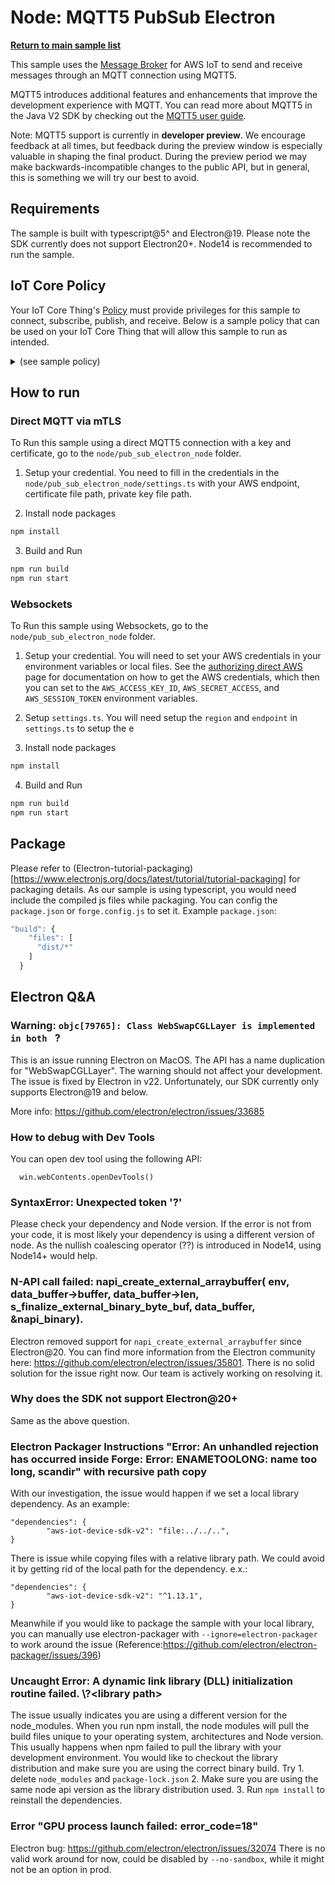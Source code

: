 # Node: MQTT5 PubSub Electron

[**Return to main sample list**](../../README.md)

This sample uses the
[Message Broker](https://docs.aws.amazon.com/iot/latest/developerguide/iot-message-broker.html)
for AWS IoT to send and receive messages through an MQTT connection using MQTT5.

MQTT5 introduces additional features and enhancements that improve the development experience with MQTT. You can read more about MQTT5 in the Java V2 SDK by checking out the [MQTT5 user guide](https://github.com/awslabs/aws-crt-nodejs/blob/main/MQTT5-UserGuide.md).

Note: MQTT5 support is currently in **developer preview**. We encourage feedback at all times, but feedback during the preview window is especially valuable in shaping the final product. During the preview period we may make backwards-incompatible changes to the public API, but in general, this is something we will try our best to avoid.

## Requirements

The sample is built with typescript@5^ and Electron@19. Please note the SDK currently does not support Electron20+.
Node14 is recommended to run the sample.


## IoT Core Policy
Your IoT Core Thing's [Policy](https://docs.aws.amazon.com/iot/latest/developerguide/iot-policies.html) must provide privileges for this sample to connect, subscribe, publish, and receive. Below is a sample policy that can be used on your IoT Core Thing that will allow this sample to run as intended.

<details>
<summary>(see sample policy)</summary>
<pre>
{
  "Version": "2012-10-17",
  "Statement": [
    {
      "Effect": "Allow",
      "Action": [
        "iot:Publish",
        "iot:Receive"
      ],
      "Resource": [
        "arn:aws:iot:<b>region</b>:<b>account</b>:topic/test/topic/*"
      ]
    },
    {
      "Effect": "Allow",
      "Action": [
        "iot:Subscribe"
      ],
      "Resource": [
        "arn:aws:iot:<b>region</b>:<b>account</b>:topicfilter/test/topic/*"
      ]
    },
    {
      "Effect": "Allow",
      "Action": [
        "iot:Connect"
      ],
      "Resource": [
        "arn:aws:iot:<b>region</b>:<b>account</b>:client/*"
      ]
    }
  ]
}
</pre>

Replace with the following with the data from your AWS account:
* `<region>`: The AWS IoT Core region where you created your AWS IoT Core thing you wish to use with this sample. For example `us-east-1`.
* `<account>`: Your AWS IoT Core account ID. This is the set of numbers in the top right next to your AWS account name when using the AWS IoT Core website.

Note that in a real application, you may want to avoid the use of wildcards in your ClientID or use them selectively. Please follow best practices when working with AWS on production applications using the SDK. Also, for the purposes of this sample, please make sure your policy allows a client ID of `test-*` to connect or use `--client_id <client ID here>` to send the client ID your policy supports.

</details>

## How to run

### Direct MQTT via mTLS

To Run this sample using a direct MQTT5 connection with a key and certificate, go to the `node/pub_sub_electron_node` folder.
1. Setup your credential. You need to fill in the credentials in the `node/pub_sub_electron_node/settings.ts` with your AWS endpoint, certificate file path, private key file path.

2. Install node packages
``` sh
npm install
```

3. Build and Run
```sh
npm run build
npm run start
```

### Websockets

To Run this sample using Websockets, go to the `node/pub_sub_electron_node` folder.
1. Setup your credential. You will need to set your AWS credentials in your environment variables or local files. See the [authorizing direct AWS](https://docs.aws.amazon.com/iot/latest/developerguide/authorizing-direct-aws.html) page for documentation on how to get the AWS credentials, which then you can set to the `AWS_ACCESS_KEY_ID`, `AWS_SECRET_ACCESS`, and `AWS_SESSION_TOKEN` environment variables.

2. Setup `settings.ts`. You will need setup the `region` and `endpoint` in `settings.ts` to setup the e

3. Install node packages
```sh
npm install
```

4. Build and Run
```sh
npm run build
npm run start
```

## Package
Please refer to (Electron-tutorial-packaging)[https://www.electronjs.org/docs/latest/tutorial/tutorial-packaging] for packaging details.
As our sample is using typescript, you would need include the compiled js files while packaging. You can config the `package.json` or `forge.config.js` to set it.
Example `package.json`:
```js
"build": {
    "files": [
      "dist/*"
    ]
  }
```



## Electron Q&A
### Warning: `objc[79765]: Class WebSwapCGLLayer is implemented in both ` ?

This is an issue running Electron on MacOS. The API has a name duplication for "WebSwapCGLLayer". The warning should not affect your development. The issue is fixed by Electron in v22. Unfortunately, our SDK currently only supports Electron@19 and below.

More info: https://github.com/electron/electron/issues/33685

### How to debug with Dev Tools
You can open dev tool using the following API:
```
  win.webContents.openDevTools()
```

### SyntaxError: Unexpected token '?'
Please check your dependency and Node version. If the error is not from your code, it is most likely your dependency is using a different version of node. As the nullish coalescing operator (??) is introduced in Node14, using Node14+ would help.

### N-API call failed: napi_create_external_arraybuffer( env, data_buffer->buffer, data_buffer->len, s_finalize_external_binary_byte_buf, data_buffer, &napi_binary).
Electron removed support for `napi_create_external_arraybuffer` since Electron@20. You can find more information from the Electron community here: https://github.com/electron/electron/issues/35801. There is no solid solution for the issue right now. Our team is actively working on resolving it.

### Why does the SDK not support Electron@20+
Same as the above question.

### Electron Packager Instructions "Error: An unhandled rejection has occurred inside Forge: Error: ENAMETOOLONG: name too long, scandir" with recursive path copy
With our investigation, the issue would happen if we set a local library dependency. As an example:
```
"dependencies": {
        "aws-iot-device-sdk-v2": "file:../../..",
}
```
There is issue while copying files with a relative library path. We could avoid it by getting rid of the local path for the dependency. e.x.:
```
"dependencies": {
        "aws-iot-device-sdk-v2": "^1.13.1",
}
```
Meanwhile if you would like to package the sample with your local library, you can manually use electron-packager with `--ignore=electron-packager` to work around the issue (Reference:https://github.com/electron/electron-packager/issues/396)


### Uncaught Error: A dynamic link library (DLL) initialization routine failed. \\?\<library path>
The issue usually indicates you are using a different version for the node_modules. When you run npm install, the node modules will pull the build files unique to your operating system, architectures and Node version. This usually happens when npm failed to pull the library with your development environment. You would like to checkout the library distribution and make sure you are using the correct binary build.
Try 1. delete `node_modules` and `package-lock.json`  2. Make sure you are using the same node api version as the library distribution used. 3. Run `npm install` to reinstall the dependencies.

### Error "GPU process launch failed: error_code=18"
Electron bug: https://github.com/electron/electron/issues/32074
There is no valid work around for now, could be disabled by `--no-sandbox`, while it might not be an option in prod.

